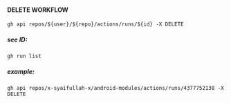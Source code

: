 #### DELETE WORKFLOW
```
gh api repos/${user}/${repo}/actions/runs/${id} -X DELETE
```
##### see ID:
```
gh run list
```
##### example:
```
gh api repos/x-syaifullah-x/android-modules/actions/runs/4377752138 -X DELETE
```